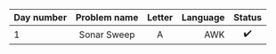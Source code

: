 | Day number | Problem name | Letter | Language | Status |
| ---------- | :----------: | :----: | -------: | :----: |
| 1          | Sonar Sweep  |   A    |      AWK |   ✔️    |
